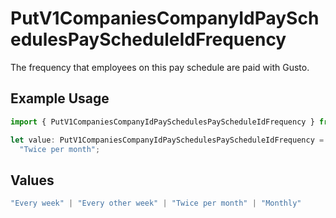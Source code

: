# PutV1CompaniesCompanyIdPaySchedulesPayScheduleIdFrequency

The frequency that employees on this pay schedule are paid with Gusto.

## Example Usage

```typescript
import { PutV1CompaniesCompanyIdPaySchedulesPayScheduleIdFrequency } from "@gusto/embedded-api/models/operations";

let value: PutV1CompaniesCompanyIdPaySchedulesPayScheduleIdFrequency =
  "Twice per month";
```

## Values

```typescript
"Every week" | "Every other week" | "Twice per month" | "Monthly"
```